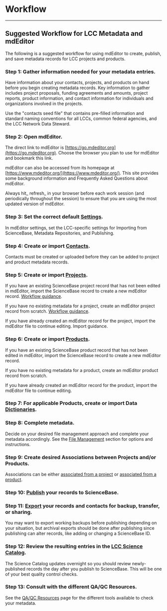 # Workflow

---

## Suggested Workflow for LCC Metadata and mdEditor

The following is a suggested workflow for using mdEditor to create, publish, and save metadata records for LCC projects and products.

### Step 1: Gather information needed for your metadata entries.

Have information about your contacts, projects, and products on hand before you begin creating metadata records. Key information to gather includes project proposals, funding agreements and amounts, project reports, product information, and contact information for individuals and organizations involved in the projects.

Use the "contacts seed file" that contains pre-filled information and standard naming conventions for all LCCs, common federal agencies, and the LCC Network Data Steward.

### Step 2: Open mdEditor.

The direct link to mdEditor is [https://go.mdeditor.org](https://go.mdeditor.org). Choose the browser you plan to use for mdEditor and bookmark this link.

mdEditor can also be accessed from its homepage at [https://www.mdeditor.org/](https://www.mdeditor.org/). This site provides some background information and Frequently Asked Questions about mdEditor.

Always hit_ refresh_ in your browser before each work session \(and periodically throughout the session\) to ensure that you are using the most updated version of mdEditor.

### Step 3: Set the correct default [Settings](/settings.md).

In mdEditor settings, set the LCC-specific settings for Importing from ScienceBase, Metadata Repositories, and Publishing.

### Step 4: Create or import [Contacts](/contacts.md).

Contacts must be created or uploaded before they can be added to project and product metadata records.

### Step 5: Create or import [Projects](/project-entry-guidance.md).

If you have an existing ScienceBase project record that has not been edited in mdEditor, import the ScienceBase record to create a new mdEditor record. [Workflow guidance](/getting-started/sciencebase-first.md).

If you have no existing metadata for a project, create an mdEditor project record from scratch. [Workflow guidance](/getting-started/from-scratch.md).

If you have already created an mdEditor record for the project, import the mdEditor file to continue editing. Import guidance.

### Step 6: Create or import [Products](/product-entry-guidance.md).

If you have an existing ScienceBase product record that has not been edited in mdEditor, import the ScienceBase record to create a new mdEditor record.

If you have no existing metadata for a product, create an mdEditor product record from scratch.

If you have already created an mdEditor record for the product, import the mdEditor file to continue editing.

### Step 7: For applicable Products, create or import Data [Dictionaries](/product-entry-guidance/dictionaries-tab-product.md).

### Step 8: Complete metadata.

Decide on your desired file management approach and complete your metadata accordingly. See the [File Management](/data-management/file-management.md "File Management") section for options and instructions.

### Step 9: Create desired Associations between Projects and/or Products.

Associations can be either [associated from a project](/record/main/associating-records.md) or [associated from a product](/product-entry-guidance/associating-records-products.md).

### Step 10: [Publish](/publish.md) your records to ScienceBase.

### Step 11: [Export](/data-management/export.md) your records and contacts for backup, transfer, or sharing.

You may want to export working backups before publishing depending on your situation, but archival exports should be done after publishing since publishing can alter records, like adding or changing a ScienceBase ID.

### Step 12: Review the resulting entries in the [LCC Science Catalog](https://lccnetwork.org/catalog).

The Science Catalog updates overnight so you should review newly-published records the day after you publish to ScienceBase. This will be one of your best quality control checks.

### Step 13: Consult with the different QA/QC Resources.
See the [QA/QC Resources](/metadata-improvements/qaqc-fixes/dj-case-qaqc-list.md) page for the different tools available to check your metadata.


